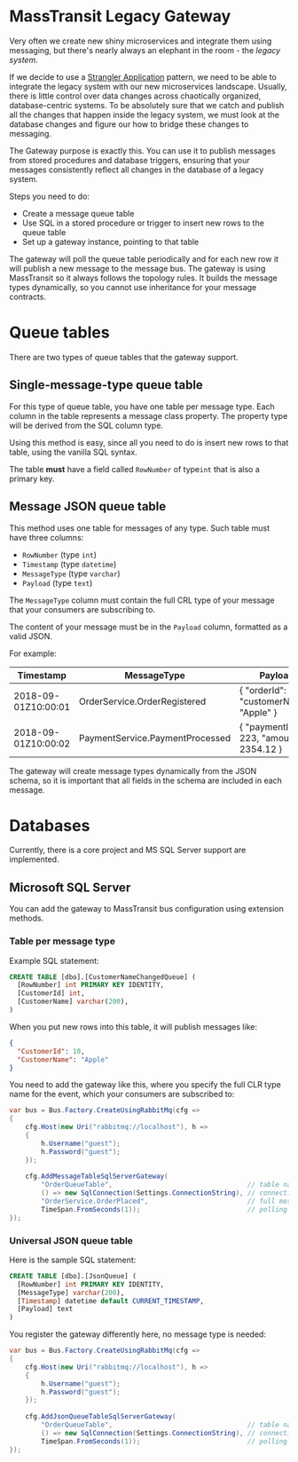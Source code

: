 # MassTransit Legacy Gateway

Very often we create new shiny microservices and integrate them using messaging, 
but there's nearly always an elephant in the room - the _legacy system_.

If we decide to use a [Strangler Application](https://www.martinfowler.com/bliki/StranglerApplication.html)
pattern, we need to be able to integrate the legacy system with our new microservices
landscape. Usually, there is little control over data changes across chaotically organized,
database-centric systems. To be absolutely sure that we catch and publish all the changes
that happen inside the legacy system, we must look at the database changes and
figure our how to bridge these changes to messaging.

The Gateway purpose is exactly this. You can use it to publish messages from 
stored procedures and database triggers, ensuring that your messages consistently
reflect all changes in the database of a legacy system.

Steps you need to do:
 - Create a message queue table
 - Use SQL in a stored procedure or trigger to insert new rows to the queue table
 - Set up a gateway instance, pointing to that table
 
The gateway will poll the queue table periodically and for each new row it will
publish a new message to the message bus. The gateway is using MassTransit
so it always follows the topology rules. It builds the message types dynamically, 
so you cannot use inheritance for your message contracts.

# Queue tables

There are two types of queue tables that the gateway support.

## Single-message-type queue table

For this type of queue table, you have one table per message type. Each column
in the table represents a message class property. The property type will be
derived from the SQL column type.

Using this method is easy, since all you need to do is insert new rows to that
table, using the vanilla SQL syntax.

The table **must** have a field called `RowNumber` of type`int` that is also a primary key.


## Message JSON queue table

This method uses one table for messages of any type. Such table must have three 
columns:
 - `RowNumber` (type `int`)
 - `Timestamp` (type `datetime`)
 - `MessageType` (type `varchar`)
 - `Payload` (type `text`)
 
The `MessageType` column must contain the full CRL type of your message that
your consumers are subscribing to.

The content of your message must be in the `Payload` column, formatted as a 
valid JSON.

For example:

| Timestamp | MessageType | Payload |
|-----------|-------------|---------|
| 2018-09-01Z10:00:01 | OrderService.OrderRegistered | { "orderId": 231, "customerName": "Apple" } |
| 2018-09-01Z10:00:02 | PaymentService.PaymentProcessed | { "paymentId": 223, "amount": 2354.12 } |

The gateway will create message types dynamically from the JSON schema, so it is
important that all fields in the schema are included in each message.

# Databases

Currently, there is a core project and MS SQL Server support are implemented.

## Microsoft SQL Server

You can add the gateway to MassTransit bus configuration using extension methods.

### Table per message type

Example SQL statement:
```sql
CREATE TABLE [dbo].[CustomerNameChangedQueue] (
  [RowNumber] int PRIMARY KEY IDENTITY,
  [CustomerId] int,
  [CustomerName] varchar(200),
)
```

When you put new rows into this table, it will publish messages like:

```json
{
  "CustomerId": 10,
  "CustomerName": "Apple"
}
```

You need to add the gateway like this, where you specify the full
CLR type name for the event, which your consumers are subscribed to:

```csharp
var bus = Bus.Factory.CreateUsingRabbitMq(cfg =>
{
    cfg.Host(new Uri("rabbitmq://localhost"), h =>
    {
        h.Username("guest");
        h.Password("guest");
    });
    
    cfg.AddMessageTableSqlServerGateway(
        "OrderQueueTable",                                  // table name
        () => new SqlConnection(Settings.ConnectionString), // connection factory
        "OrderService.OrderPlaced",                         // full message type name
        TimeSpan.FromSeconds(1));                           // polling interval
});
```

### Universal JSON queue table

Here is the sample SQL statement:

```sql
CREATE TABLE [dbo].[JsonQueue] (
  [RowNumber] int PRIMARY KEY IDENTITY,
  [MessageType] varchar(200),
  [Timestamp] datetime default CURRENT_TIMESTAMP,
  [Payload] text
)
```
 
You register the gateway differently here, no message type is needed:

```csharp
var bus = Bus.Factory.CreateUsingRabbitMq(cfg =>
{
    cfg.Host(new Uri("rabbitmq://localhost"), h =>
    {
        h.Username("guest");
        h.Password("guest");
    });
    
    cfg.AddJsonQueueTableSqlServerGateway(
        "OrderQueueTable",                                  // table name
        () => new SqlConnection(Settings.ConnectionString), // connection factory
        TimeSpan.FromSeconds(1));                           // polling interval
});
```


